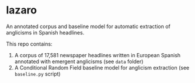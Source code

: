 # lazaro
An annotated corpus and baseline model for automatic extraction of anglicisms in Spanish headlines. 

This repo contains:
1. A corpus of 17,581 newspaper headlines written in European Spanish annotated with emergent anglicisms (see ```data``` folder)
2. A Conditional Random Field baseline model for anglicism extraction (see ```baseline.py``` script)

